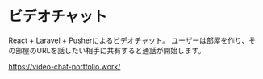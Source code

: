 # ビデオチャット
React + Laravel + Pusherによるビデオチャット。
ユーザーは部屋を作り、その部屋のURLを話したい相手に共有すると通話が開始します。

https://video-chat-portfolio.work/
